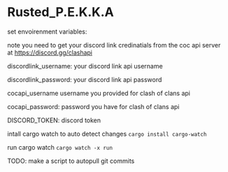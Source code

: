 # Rusted_P.E.K.K.A

set envoirenment variables:


note you need to get your discord link credinatials from the coc api server at https://discord.gg/clashapi


discordlink_username: your discord link api username


discordlink_password: your discord link api password


cocapi_username username you provided for clash of clans api


cocapi_password: password you have for clash of clans api


DISCORD_TOKEN: discord token


intall cargo watch to auto detect changes
`cargo install cargo-watch` 

run cargo watch
`cargo watch -x run`

TODO: make a script to autopull git commits
